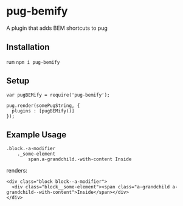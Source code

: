 # pug-bemify
A plugin that adds BEM shortcuts to pug

## Installation
run `npm i pug-bemify`

## Setup
```
var pugBEMify = require('pug-bemify');

pug.render(somePugString, {
  plugins : [pugBEMify()]
});
```

## Example Usage
```
.block.-a-modifier
    ._some-element
        span.a-grandchild.-with-content Inside
```
renders:
```
<div class="block block--a-modifier">
  <div class="block__some-element"><span class="a-grandchild a-grandchild--with-content">Inside</span></div>
</div>
```


